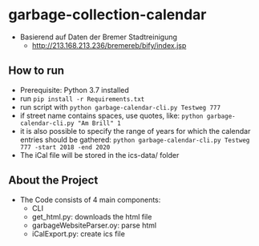 # garbage-collection-calendar

 - Basierend auf Daten der Bremer Stadtreinigung 
    - http://213.168.213.236/bremereb/bify/index.jsp

## How to run
 - Prerequisite: Python 3.7 installed
 - run `pip install -r Requirements.txt`
 - run script with `python garbage-calendar-cli.py Testweg 777`
 - if street name contains spaces, use quotes, like: `python garbage-calendar-cli.py "Am Brill" 1`
 - it is also possible to specify the range of years for which the calendar entries should be gathered: 
 `python garbage-calendar-cli.py Testweg 777 -start 2018 -end 2020`
 - The iCal file will be stored in the ics-data/ folder


## About the Project
 - The Code consists of 4 main components:
    - CLI
	- get_html.py: downloads the html file
	- garbageWebsiteParser.oy: parse html
	- iCalExport.py: create ics file
